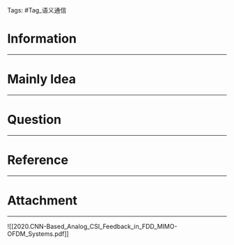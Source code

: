 Tags: #Tag_语义通信 
# Information
---


# Mainly Idea
---


# Question
---


# Reference
---


# Attachment
---
![[2020.CNN-Based_Analog_CSI_Feedback_in_FDD_MIMO-OFDM_Systems.pdf]]